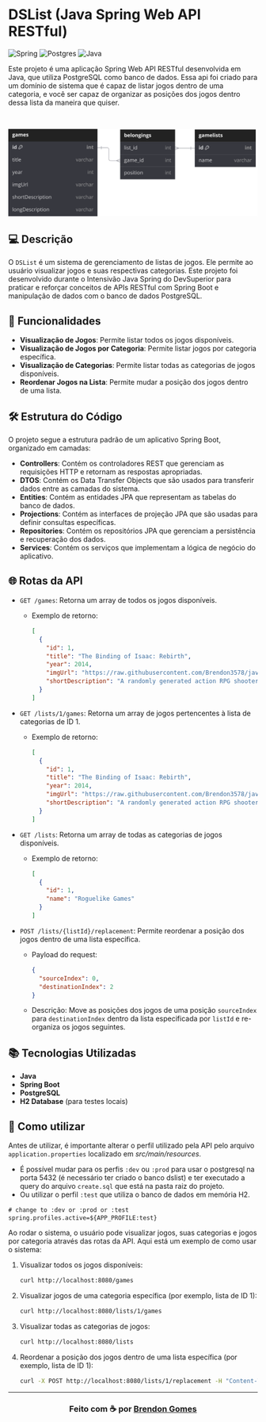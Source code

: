 # DSList (Java Spring Web API RESTful)

![Spring](https://img.shields.io/badge/spring-%236DB33F.svg?style=for-the-badge&logo=spring&logoColor=white)
![Postgres](https://img.shields.io/badge/postgres-%23316192.svg?style=for-the-badge&logo=postgresql&logoColor=white)
![Java](https://img.shields.io/badge/java-%23ED8B00.svg?style=for-the-badge&logo=openjdk&logoColor=white)

Este projeto é uma aplicação Spring Web API RESTful desenvolvida em Java, que utiliza PostgreSQL como banco de dados. Essa api foi criado para um domínio de sistema que é capaz de listar jogos dentro de uma categoria, e você ser capaz de organizar as posições dos jogos dentro dessa lista da maneira que quiser.

<br>

![Diagrama das Entidades do Projeto](./docs/diagram.svg)

## 💻 Descrição

O `DSList` é um sistema de gerenciamento de listas de jogos.
Ele permite ao usuário visualizar jogos e suas respectivas categorias.
Este projeto foi desenvolvido durante o Intensivão Java Spring do DevSuperior para praticar e reforçar conceitos de APIs RESTful com Spring Boot e manipulação de dados com o banco de dados PostgreSQL.

## 🔎 Funcionalidades

- **Visualização de Jogos**: Permite listar todos os jogos disponíveis.
- **Visualização de Jogos por Categoria**: Permite listar jogos por categoria específica.
- **Visualização de Categorias**: Permite listar todas as categorias de jogos disponíveis.
- **Reordenar Jogos na Lista**: Permite mudar a posição dos jogos dentro de uma lista.

## 🛠️ Estrutura do Código

O projeto segue a estrutura padrão de um aplicativo Spring Boot, organizado em camadas:

- **Controllers**: Contém os controladores REST que gerenciam as requisições HTTP e retornam as respostas apropriadas.
- **DTOS**: Contém os Data Transfer Objects que são usados para transferir dados entre as camadas do sistema.
- **Entities**: Contém as entidades JPA que representam as tabelas do banco de dados.
- **Projections**: Contém as interfaces de projeção JPA que são usadas para definir consultas específicas.
- **Repositories**: Contém os repositórios JPA que gerenciam a persistência e recuperação dos dados.
- **Services**: Contém os serviços que implementam a lógica de negócio do aplicativo.

## 🌐 Rotas da API

- `GET /games`: Retorna um array de todos os jogos disponíveis.
  - Exemplo de retorno:
  
      ```json
      [
        {
          "id": 1,
          "title": "The Binding of Isaac: Rebirth",
          "year": 2014,
          "imgUrl": "https://raw.githubusercontent.com/Brendon3578/java-dslist/main/game-images/the-binding-of-isaac-rebirth.jpg",
          "shortDescription": "A randomly generated action RPG shooter."
        }
      ]
      ```

- `GET /lists/1/games`: Retorna um array de jogos pertencentes à lista de categorias de ID 1.
  - Exemplo de retorno:

      ```json
      [
        {
          "id": 1,
          "title": "The Binding of Isaac: Rebirth",
          "year": 2014,
          "imgUrl": "https://raw.githubusercontent.com/Brendon3578/java-dslist/main/game-images/the-binding-of-isaac-rebirth.jpg",
          "shortDescription": "A randomly generated action RPG shooter."
        }
      ]
      ```

- `GET /lists`: Retorna um array de todas as categorias de jogos disponíveis.
  - Exemplo de retorno:

      ```json
      [
        {
          "id": 1,
          "name": "Roguelike Games"
        }
      ]
      ```

- `POST /lists/{listId}/replacement`: Permite reordenar a posição dos jogos dentro de uma lista específica.
  - Payload do request:

      ```json
      {
        "sourceIndex": 0,
        "destinationIndex": 2
      }
      ```

  - Descrição: Move as posições dos jogos de uma posição `sourceIndex` para `destinationIndex` dentro da lista especificada por `listId` e re-organiza os jogos seguintes.

## 📚 Tecnologias Utilizadas

- **Java**
- **Spring Boot**
- **PostgreSQL**
- **H2 Database** (para testes locais)

## 🎉 Como utilizar

Antes de utilizar, é importante alterar o perfil utilizado pela API pelo arquivo `application.properties` localizado em *src/main/resources*.

- É possível mudar para os perfis `:dev` ou `:prod` para usar o postgresql na porta 5432 (é necessário ter criado o banco dslist) e ter executado a query do arquivo `create.sql` que está na pasta raiz do projeto.
- Ou utilizar o perfil `:test` que utiliza o banco de dados em memória H2.

```properties
# change to :dev or :prod or :test
spring.profiles.active=${APP_PROFILE:test}
```

Ao rodar o sistema, o usuário pode visualizar jogos, suas categorias e jogos por categoria através das rotas da API. Aqui está um exemplo de como usar o sistema:

1. Visualizar todos os jogos disponíveis:

    ```sh
    curl http://localhost:8080/games
    ```

2. Visualizar jogos de uma categoria específica (por exemplo, lista de ID 1):

    ```sh
    curl http://localhost:8080/lists/1/games
    ```

3. Visualizar todas as categorias de jogos:

    ```sh
    curl http://localhost:8080/lists
    ```

4. Reordenar a posição dos jogos dentro de uma lista específica (por exemplo, lista de ID 1):

   ```sh
   curl -X POST http://localhost:8080/lists/1/replacement -H "Content-Type: application/json" -d '{"sourceIndex":0,"destinationIndex":2}'
    ```

---

<h3 align="center">
    Feito com ☕ por <a href="https://github.com/Brendon3578">Brendon Gomes</a>
</h3>
